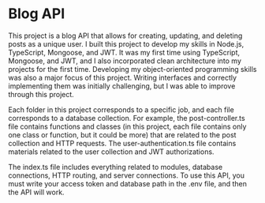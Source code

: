 # Blog API
This project is a blog API that allows for creating, updating, and deleting posts as a unique user. I built this project to develop my skills in Node.js, TypeScript, Mongoose, and JWT. It was my first time using TypeScript, Mongoose, and JWT, and I also incorporated clean architecture into my projects for the first time. Developing my object-oriented programming skills was also a major focus of this project. Writing interfaces and correctly implementing them was initially challenging, but I was able to improve through this project.

Each folder in this project corresponds to a specific job, and each file corresponds to a database collection. For example, the post-controller.ts file contains functions and classes (in this project, each file contains only one class or function, but it could be more) that are related to the post collection and HTTP requests. The user-authentication.ts file contains materials related to the user collection and JWT authorizations.

The index.ts file includes everything related to modules, database connections, HTTP routing, and server connections. To use this API, you must write your access token and database path in the .env file, and then the API will work.

